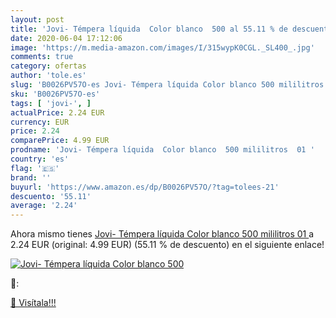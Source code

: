 ```yaml
---
layout: post
title: 'Jovi- Témpera líquida  Color blanco  500 al 55.11 % de descuento'
date: 2020-06-04 17:12:06
image: 'https://m.media-amazon.com/images/I/315wypK0CGL._SL400_.jpg'
comments: true
category: ofertas
author: 'tole.es'
slug: 'B0026PV57O-es Jovi- Témpera líquida Color blanco 500 mililitros 01'
sku: 'B0026PV57O-es'
tags: [ 'jovi-', ]
actualPrice: 2.24 EUR
currency: EUR
price: 2.24
comparePrice: 4.99 EUR
prodname: 'Jovi- Témpera líquida  Color blanco  500 mililitros  01 '
country: 'es'
flag: '🇪🇸'
brand: ''
buyurl: 'https://www.amazon.es/dp/B0026PV57O/?tag=tolees-21'
descuento: '55.11'
average: '2.24'
---
```


Ahora mismo tienes [Jovi- Témpera líquida  Color blanco  500 mililitros  01 ](https://www.amazon.es/dp/B0026PV57O/?tag=tolees-21) a 2.24 EUR (original: 4.99 EUR) (55.11 %  de descuento) en el siguiente enlace!

[![Jovi- Témpera líquida  Color blanco  500](https://m.media-amazon.com/images/I/315wypK0CGL._SL400_.jpg)](https://www.amazon.es/dp/B0026PV57O/?tag=tolees-21)

🔎:


[🛒 Visítala!!!](https://www.amazon.es/dp/B0026PV57O/?tag=tolees-21)
